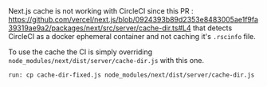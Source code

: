 ##

Next.js cache is not working with CircleCI since this PR : https://github.com/vercel/next.js/blob/0924393b89d2353e8483005ae1f9fa39319ae9a2/packages/next/src/server/cache-dir.ts#L4 that detects CircleCI as a docker ephemeral container and not caching it's `.rscinfo` file.

To use the cache the CI is simply overriding `node_modules/next/dist/server/cache-dir.js` with this one. 
```
run: cp cache-dir-fixed.js node_modules/next/dist/server/cache-dir.js
```
